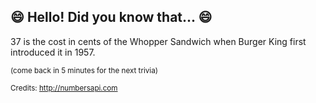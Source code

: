 ## :smile: Hello! Did you know that... :smile:
37 is the cost in cents of the Whopper Sandwich when Burger King first introduced it in 1957.

<sup>(come back in 5 minutes for the next trivia)</sup>


<sup>Credits: http://numbersapi.com</sup>
